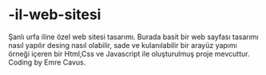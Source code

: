 # -il-web-sitesi
Şanlı urfa iline özel web sitesi tasarımı.
Burada basit bir web sayfası tasarımı nasıl yapılır desing nasıl olabilir, sade ve kulanılabilir bir arayüz yapımı örneği içeren bir Html,Css ve Javascript ile oluşturulmuş proje mevcuttur.
Coding by Emre Cavus.
